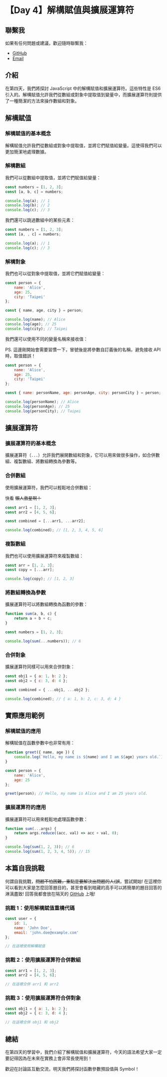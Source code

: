 # 【Day 4】解構賦值與擴展運算符

## 聯繫我

如果有任何問題或建議，歡迎隨時聯繫我：

- [GitHub](https://github.com/Chung-Chi-Lin)
- [Email](mailto:z0925955648@gmail.com)

## 介紹

在第四天，我們將探討 JavaScript 中的解構賦值和擴展運算符。這些特性是 ES6 引入的。解構賦值允許我們從數組或對象中提取值到變量中，而擴展運算符則提供了一種簡潔的方法來操作數組和對象。

## 解構賦值

### 解構賦值的基本概念

解構賦值允許我們從數組或對象中提取值，並將它們賦值給變量。這使得我們可以更加簡潔地處理數據。

### 解構數組

我們可以從數組中提取值，並將它們賦值給變量：

```javascript
const numbers = [1, 2, 3];
const [a, b, c] = numbers;

console.log(a); // 1
console.log(b); // 2
console.log(c); // 3
```

我們還可以跳過數組中的某些元素：

```javascript
const numbers = [1, 2, 3];
const [a, , c] = numbers;

console.log(a); // 1
console.log(c); // 3
```

### 解構對象

我們也可以從對象中提取值，並將它們賦值給變量：

```javascript
const person = {
    name: 'Alice',
    age: 25,
    city: 'Taipei'
};

const { name, age, city } = person;

console.log(name); // Alice
console.log(age); // 25
console.log(city); // Taipei
```

我們還可以使用不同的變量名稱來接收值：

PS. 這邊剛開始會需要習慣一下，冒號後是將參數自訂義後的名稱，避免接收 API 時，取值錯誤！

```javascript
const person = {
    name: 'Alice',
    age: 25,
    city: 'Taipei'
};

const { name: personName, age: personAge, city: personCity } = person;

console.log(personName); // Alice
console.log(personAge); // 25
console.log(personCity); // Taipei
```

## 擴展運算符

### 擴展運算符的基本概念

擴展運算符（`...`）允許我們展開數組和對象，它可以用來做很多操作，如合併數組、複製數組、將數組轉換為參數等。

### 合併數組

使用擴展運算符，我們可以輕鬆地合併數組：

快看 ~~懶人救星啊！~~
```javascript
const arr1 = [1, 2, 3];
const arr2 = [4, 5, 6];

const combined = [...arr1, ...arr2];

console.log(combined); // [1, 2, 3, 4, 5, 6]
```

### 複製數組

我們也可以使用擴展運算符來複製數組：

```javascript
const arr = [1, 2, 3];
const copy = [...arr];

console.log(copy); // [1, 2, 3]
```

### 將數組轉換為參數

擴展運算符可以將數組轉換為函數的參數：

```javascript
function sum(a, b, c) {
    return a + b + c;
}

const numbers = [1, 2, 3];

console.log(sum(...numbers)); // 6
```

### 合併對象

擴展運算符同樣可以用來合併對象：

```javascript
const obj1 = { a: 1, b: 2 };
const obj2 = { c: 3, d: 4 };

const combined = { ...obj1, ...obj2 };

console.log(combined); // { a: 1, b: 2, c: 3, d: 4 }
```

## 實際應用範例

### 解構賦值的應用

解構賦值在函數參數中也非常有用：

```javascript
function greet({ name, age }) {
    console.log(`Hello, my name is ${name} and I am ${age} years old.`);
}

const person = {
    name: 'Alice',
    age: 25
};

greet(person); // Hello, my name is Alice and I am 25 years old.
```

### 擴展運算符的應用

擴展運算符可以用來輕鬆地處理函數參數：

```javascript
function sum(...args) {
    return args.reduce((acc, val) => acc + val, 0);
}

console.log(sum(1, 2, 3)); // 6
console.log(sum(1, 2, 3, 4, 5)); // 15
```

## 本篇自我挑戰
何謂自我挑戰，~~問題不怕困難，重點是要解決出問題的人(誤~~，嘗試開始! 在這裡你可以看到大家是怎麼回答題目的，甚至會看到暗藏的高手可以將簡單的題目回答的淋漓盡致!
回答我都會放在隔天的 [GitHub](https://github.com/Chung-Chi-Lin) 上哦!

### 挑戰 1：使用解構賦值重構代碼

```javascript
const user = {
    id: 1,
    name: 'John Doe',
    email: 'john.doe@example.com'
};

// 在這裡使用解構賦值
```

### 挑戰 2：使用擴展運算符合併數組

```javascript
const arr1 = [1, 2, 3];
const arr2 = [4, 5, 6];

// 在這裡合併 arr1 和 arr2
```

### 挑戰 3：使用擴展運算符合併對象

```javascript
const obj1 = { a: 1, b: 2 };
const obj2 = { c: 3, d: 4 };

// 在這裡合併 obj1 和 obj2
```

## 總結

在第四天的學習中，我們介紹了解構賦值和擴展運算符，今天的語法希望大家一定要記得因為在未來在實務上會非常長使用到！

歡迎在討論區互動交流，明天我們將探討函數參數預設值與 Symbol！
